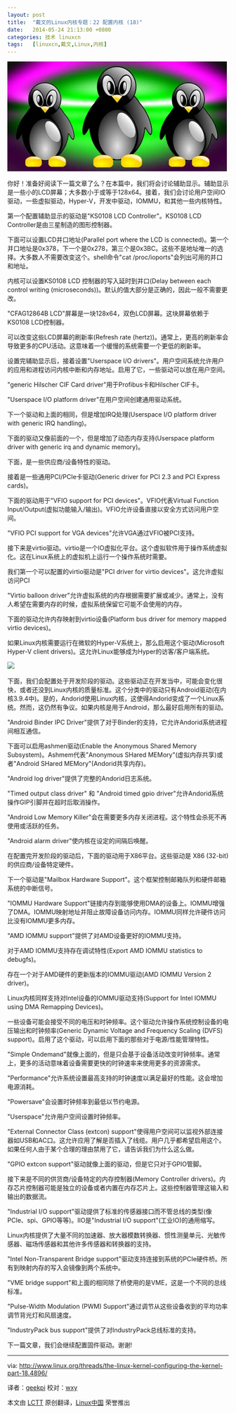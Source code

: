 ```yaml
---
layout: post
title:	"戴文的Linux内核专题：22 配置内核 (18)"
date:	2014-05-24 21:13:00 +0800 
categories:	技术 linuxcn 
tags:	[linuxcn,戴文,Linux,内核]
---
```



![](/Asserts/Images/album/201405/24/212323zqp97m90x474xxcq.jpg)


你好！准备好阅读下一篇文章了么？在本篇中，我们将会讨论辅助显示。辅助显示是一些小的LCD屏幕；大多数小于或等于128x64。接着，我们会讨论用户空间IO驱动，一些虚拟驱动，Hyper-V，开发中驱动，IOMMU，和其他一些内核特性。


第一个配置辅助显示的驱动是"KS0108 LCD Controller"。KS0108 LCD Controller是由三星制造的图形控制器。


下面可以设置LCD并口地址(Parallel port where the LCD is connected)。第一个并口地址是0x378，下一个是0x278，第三个是0x3BC。这些不是地址唯一的选择。大多数人不需要改变这个。shell命令"cat /proc/ioports"会列出可用的并口和地址。


内核可以设置KS0108 LCD 控制器的写入延时到并口(Delay between each control writing (microseconds))。默认的值大部分是正确的，因此一般不需要更改。


"CFAG12864B LCD"屏幕是一块128x64，双色LCD屏幕。这块屏幕依赖于KS0108 LCD控制器。


可以改变这些LCD屏幕的刷新率(Refresh rate (hertz))。通常上，更高的刷新率会导致更多的CPU活动。这意味着一个缓慢的系统需要一个更低的刷新率。


设置完辅助显示后，接着设置"Userspace I/O drivers"。用户空间系统允许用户的应用和进程访问内核中断和内存地址。启用了它，一些驱动可以放在用户空间。


"generic Hilscher CIF Card driver"用于Profibus卡和Hilscher CIF卡。


"Userspace I/O platform driver"在用户空间创建通用驱动系统。


下一个驱动和上面的相同，但是增加IRQ处理(Userspace I/O platform driver with generic IRQ handling)。


下面的驱动又像前面的一个，但是增加了动态内存支持(Userspace platform driver with generic irq and dynamic memory)。


下面，是一些供应商/设备特性的驱动。


接着是一些通用PCI/PCIe卡驱动(Generic driver for PCI 2.3 and PCI Express cards)。


下面的驱动用于"VFIO support for PCI devices"。VFIO代表Virtual Function Input/Output(虚拟功能输入/输出)。VFIO允许设备直接以安全方式访问用户空间。


"VFIO PCI support for VGA devices"允许VGA通过VFIO被PCI支持。


接下来是virtio驱动。virtio是一个IO虚拟化平台。这个虚拟软件用于操作系统虚拟化。这在Linux系统上的虚拟机上运行一个操作系统时需要。


我们第一个可以配置的virtio驱动是"PCI driver for virtio devices"。这允许虚拟访问PCI


"Virtio balloon driver"允许虚拟系统的内存根据需要扩展或减少。通常上，没有人希望在需要内存的时候，虚拟系统保留它可能不会使用的内存。


下面的驱动允许内存映射到virtio设备(Platform bus driver for memory mapped virtio devices)。


如果Linux内核需要运行在微软的Hyper-V系统上，那么启用这个驱动(Microsoft Hyper-V client drivers)。这允许Linux能够成为Hyper的访客/客户端系统。


![](http://www.linux.org/attachments/kernel_18-png.617/)


下面，我们会配置处于开发阶段的驱动。这些驱动正在开发当中，可能会变化很快，或者还没到Linux内核的质量标准。这个分类中的驱动只有Android驱动(在内核3.9.4中)。是的，Andorid使用Linux内核，这使得Andorid变成了一个Linux系统。然而，这仍然有争议。如果内核是用于Android，那么最好启用所有的驱动。


"Android Binder IPC Driver"提供了对于Binder的支持，它允许Andorid系统进程间相互通信。


下面可以启用ashmen驱动(Enable the Anonymous Shared Memory Subsystem)。Ashmem代表"Anonymous SHared MEMory"(虚拟内存共享)或者"Android SHared MEMory"(Andorid共享内存)。


"Android log driver"提供了完整的Andorid日志系统。


"Timed output class driver" 和 "Android timed gpio driver"允许Andorid系统操作GIP引脚并在超时后取消操作。


"Android Low Memory Killer"会在需要更多内存关闭进程。这个特性会杀死不再使用或活跃的任务。


"Android alarm driver"使内核在设定的间隔后唤醒。


在配置完开发阶段的驱动后，下面的驱动用于X86平台。这些驱动是 X86 (32-bit)的供应商/设备特定硬件。


下一个驱动是"Mailbox Hardware Support"。这个框架控制邮箱队列和硬件邮箱系统的中断信号。


"IOMMU Hardware Support"链接内存到能够使用DMA的设备上。IOMMU增强了DMA。IOMMU映射地址并阻止故障设备访问内存。IOMMU同样允许硬件访问比没有IOMMU更多内存。


"AMD IOMMU support"提供了对AMD设备更好的IOMMU支持。


对于AMD IOMMU支持存在调试特性(Export AMD IOMMU statistics to debugfs)。


存在一个对于AMD硬件的更新版本的IOMMU驱动(AMD IOMMU Version 2 driver)。


Linux内核同样支持对Intel设备的IOMMU驱动支持(Support for Intel IOMMU using DMA Remapping Devices)。


一些设备可能会接受不同的电压和时钟频率。这个驱动允许操作系统控制设备的电压输出和时钟频率(Generic Dynamic Voltage and Frequency Scaling (DVFS) support)。启用了这个驱动，可以启用下面的那些对于电源/性能管理特性。


"Simple Ondemand"就像上面的，但是只会基于设备活动改变时钟频率。通常上，更多的活动意味着设备需要更快的时钟速率来使用更多的资源需求。


"Performance"允许系统设置最高支持的时钟速度以满足最好的性能。这会增加电源消耗。


"Powersave"会设置时钟频率到最低以节约电源。


"Userspace"允许用户空间设置时钟频率。


"External Connector Class (extcon) support"使得用户空间可以监视外部连接器如USB和AC口。这允许应用了解是否插入了线缆。用户几乎都希望启用这个。如果任何人由于某个合理的理由禁用了它，请告诉我们为什么这么做。


"GPIO extcon support"驱动就像上面的驱动，但是它只对于GPIO管脚。


接下来是不同的供货商/设备特定的内存控制器(Memory Controller drivers)。内存芯片控制器可能是独立的设备或者内置在内存芯片上。这些控制器管理这输入和输出的数据流。


"Industrial I/O support"驱动提供了标准的传感器接口而不管总线的类型(像PCIe、spi、GPIO等等)。IIO是"Industrial I/O support"(工业IO)的通用缩写。


Linux内核提供了大量不同的加速器、放大器模数转换器、惯性测量单元、光敏传感器、磁场传感器和其他许多传感器和转换器的支持。


"Intel Non-Transparent Bridge support"驱动支持连接到系统的PCIe硬件桥。所有到映射内存的写入会镜像到两个系统中。


"VME bridge support"和上面的相同除了桥使用的是VME，这是一个不同的总线标准。


"Pulse-Width Modulation (PWM) Support"通过调节从这些设备收到的平均功率调节背光灯和风扇速度。


"IndustryPack bus support"提供了对IndustryPack总线标准的支持。


下一篇文章，我们会继续配置固件驱动。谢谢!




---


via: <http://www.linux.org/threads/the-linux-kernel-configuring-the-kernel-part-18.4896/>


译者：[geekpi](https://github.com/geekpi) 校对：[wxy](https://github.com/wxy)


本文由 [LCTT](https://github.com/LCTT/TranslateProject) 原创翻译，[Linux中国](http://linux.cn/) 荣誉推出
